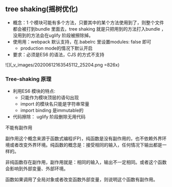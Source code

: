 ## tree shaking(摇树优化)

- 概念：1 个模块可能有多个方法，只要其中的某个方法使用到了，则整个文件都会被打到bundle 里面去，tree shaking 就是只把用到的方法打入bundle ，没用到的方法会在uglify 阶段被擦除掉。
- 使⽤用：webpack 默认支持，在.babelrc 里设置modules: false 即可
    - production mode的情况下默认开启
- 要求：必须是ES6 的语法，CJS 的方式不支持

![](_v_images/20200612163545112_25204.png =826x)

### Tree-shaking 原理

- 利用ES6 模块的特点:
    - 只能作为模块顶层的语句出现
    - import 的模块名只能是字符串常量
    - import binding 是immutable的
- 代码擦除： uglify 阶段删除无用代码

不能有副作用

副作用这个概念来源于函数式编程(FP)，纯函数是没有副作用的，也不依赖外界环境或者改变外界环境。纯函数的概念是：接受相同的输入，任何情况下输出都是一样的。

非纯函数存在副作用，副作用就是：相同的输入，输出不一定相同。或者这个函数会影响到外部变量、外部环境。

函数如果调用了全局对象或者改变函数外部变量，则说明这个函数有副作用。